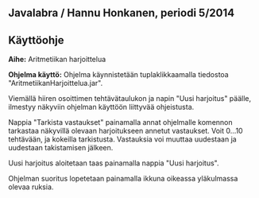 ﻿## Javalabra / Hannu Honkanen, periodi 5/2014

## Käyttöohje
**Aihe:** Aritmetiikan harjoittelua

**Ohjelma käyttö:**
Ohjelma käynnistetään tuplaklikkaamalla tiedostoa "AritmetiikanHarjoittelua.jar".

Viemällä hiiren osoittimen tehtävätaulukon ja napin "Uusi harjoitus" päälle, ilmestyy näkyviin ohjelman käyttöön liittyvää ohjeistusta.

Nappia "Tarkista vastaukset" painamalla annat ohjelmalle komennon tarkastaa näkyvillä olevaan harjoitukseen annetut vastaukset. Voit 0...10 tehtävään, ja kokeilla tarkistusta. Vastauksia voi muuttaa uudestaan ja uudestaan takistamisen jälkeen.

Uusi harjoitus aloitetaan taas painamalla nappia "Uusi harjoitus".

Ohjelman suoritus lopetetaan painamalla ikkuna oikeassa yläkulmassa olevaa ruksia.
